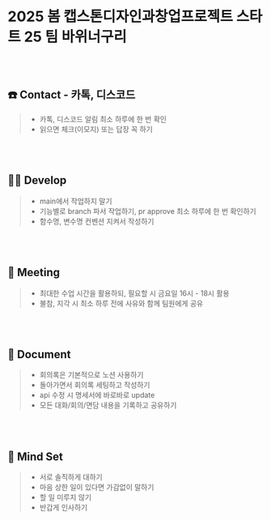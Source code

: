 2025 봄 캡스톤디자인과창업프로젝트 스타트 25 팀 바위너구리
=============
<br></br>
☎️ Contact  - 카톡, 디스코드
-------------
> * 카톡, 디스코드 알림 최소 하루에 한 번 확인
> * 읽으면 체크(이모지) 또는 답장 꼭 하기

<br></br>
👩‍💻 Develop
-------------
> * main에서 작업하지 말기
> * 기능별로 branch 파서 작업하기, pr approve 최소 하루에 한 번 확인하기
> * 함수명, 변수명 컨벤션 지켜서 작성하기

<br></br>
🍖 Meeting
-------------
> * 최대한 수업 시간을 활용하되, 필요할 시 금요일 16시 - 18시 활용
> * 불참, 지각 시 최소 하루 전에 사유와 함께 팀원에게 공유

<br></br>
📄 Document
-------------
> * 회의록은 기본적으로 노션 사용하기
> * 돌아가면서 회의록 세팅하고 작성하기
> * api 수정 시 명세서에 바로바로 update
> * 모든 대화/회의/면담 내용을 기록하고 공유하기

<br></br>
🤝 Mind Set
-------------
> * 서로 솔직하게 대하기
> * 마음 상한 일이 있다면 가감없이 말하기
> * 할 일 미루지 않기
> * 반갑게 인사하기

